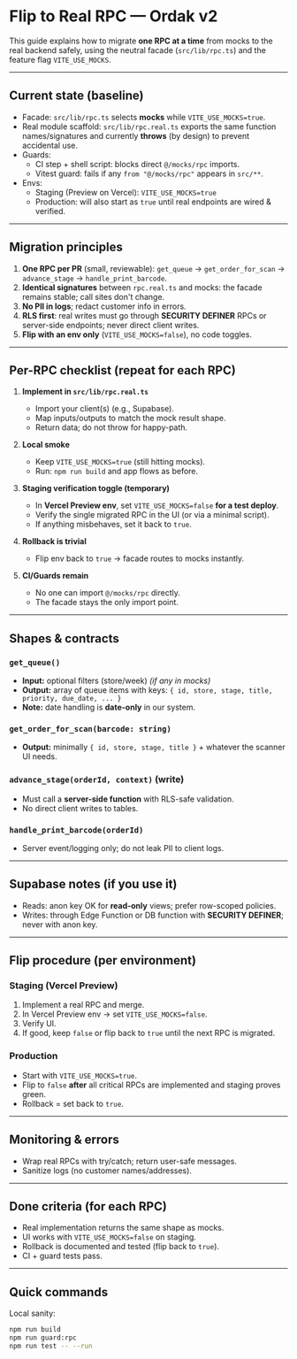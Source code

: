 # Flip to Real RPC — Ordak v2

This guide explains how to migrate **one RPC at a time** from mocks to the real backend safely, using the neutral facade (`src/lib/rpc.ts`) and the feature flag `VITE_USE_MOCKS`.

---

## Current state (baseline)
- Facade: `src/lib/rpc.ts` selects **mocks** while `VITE_USE_MOCKS=true`.
- Real module scaffold: `src/lib/rpc.real.ts` exports the same function names/signatures and currently **throws** (by design) to prevent accidental use.
- Guards:
  - CI step + shell script: blocks direct `@/mocks/rpc` imports.
  - Vitest guard: fails if any `from "@/mocks/rpc"` appears in `src/**`.
- Envs:
  - Staging (Preview on Vercel): `VITE_USE_MOCKS=true`
  - Production: will also start as `true` until real endpoints are wired & verified.

---

## Migration principles
1. **One RPC per PR** (small, reviewable): `get_queue` → `get_order_for_scan` → `advance_stage` → `handle_print_barcode`.
2. **Identical signatures** between `rpc.real.ts` and mocks: the facade remains stable; call sites don't change.
3. **No PII in logs**; redact customer info in errors.
4. **RLS first**: real writes must go through **SECURITY DEFINER** RPCs or server-side endpoints; never direct client writes.
5. **Flip with an env only** (`VITE_USE_MOCKS=false`), no code toggles.

---

## Per-RPC checklist (repeat for each RPC)
1. **Implement in `src/lib/rpc.real.ts`**  
   - Import your client(s) (e.g., Supabase).  
   - Map inputs/outputs to match the mock result shape.  
   - Return data; do not throw for happy-path.

2. **Local smoke**  
   - Keep `VITE_USE_MOCKS=true` (still hitting mocks).  
   - Run: `npm run build` and app flows as before.

3. **Staging verification toggle (temporary)**  
   - In **Vercel Preview env**, set `VITE_USE_MOCKS=false` **for a test deploy**.  
   - Verify the single migrated RPC in the UI (or via a minimal script).  
   - If anything misbehaves, set it back to `true`.

4. **Rollback is trivial**  
   - Flip env back to `true` → facade routes to mocks instantly.

5. **CI/Guards remain**  
   - No one can import `@/mocks/rpc` directly.  
   - The facade stays the only import point.

---

## Shapes & contracts

### `get_queue()`
- **Input:** optional filters (store/week) *(if any in mocks)*  
- **Output:** array of queue items with keys: `{ id, store, stage, title, priority, due_date, ... }`  
- **Note:** date handling is **date-only** in our system.

### `get_order_for_scan(barcode: string)`
- **Output:** minimally `{ id, store, stage, title }` + whatever the scanner UI needs.

### `advance_stage(orderId, context)` (write)
- Must call a **server-side function** with RLS-safe validation.  
- No direct client writes to tables.

### `handle_print_barcode(orderId)`
- Server event/logging only; do not leak PII to client logs.

---

## Supabase notes (if you use it)
- Reads: anon key OK for **read-only** views; prefer row-scoped policies.  
- Writes: through Edge Function or DB function with **SECURITY DEFINER**; never with anon key.

---

## Flip procedure (per environment)

### Staging (Vercel Preview)
1) Implement a real RPC and merge.  
2) In Vercel Preview env → set `VITE_USE_MOCKS=false`.  
3) Verify UI.  
4) If good, keep `false` or flip back to `true` until the next RPC is migrated.

### Production
- Start with `VITE_USE_MOCKS=true`.  
- Flip to `false` **after** all critical RPCs are implemented and staging proves green.  
- Rollback = set back to `true`.

---

## Monitoring & errors
- Wrap real RPCs with try/catch; return user-safe messages.  
- Sanitize logs (no customer names/addresses).

---

## Done criteria (for each RPC)
- Real implementation returns the same shape as mocks.  
- UI works with `VITE_USE_MOCKS=false` on staging.  
- Rollback is documented and tested (flip back to `true`).  
- CI + guard tests pass.

---

## Quick commands

Local sanity:
```bash
npm run build
npm run guard:rpc
npm run test -- --run

